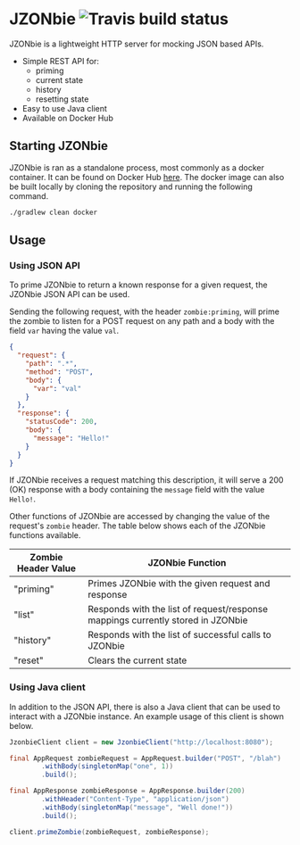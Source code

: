 # JZONbie   ![Travis build status](https://travis-ci.org/jonnymatts/JZONbie.svg?branch=master "JZONbie build status")

JZONbie is a lightweight HTTP server for mocking JSON based APIs.
* Simple REST API for: 
  * priming
  * current state
  * history
  * resetting state
* Easy to use Java client
* Available on Docker Hub


## Starting JZONbie
JZONbie is ran as a standalone process, most commonly as a docker container. It can be found on Docker Hub [here](https://hub.docker.com/r/jonnymatts/jzonbie/ "JZONbie on Docker Hub"). The docker image can also be built locally by cloning the repository and running the following command.

```bash
./gradlew clean docker
```

## Usage

### Using JSON API 
To prime JZONbie to return a known response for a given request, the JZONbie JSON API can be used. 

Sending the following request, with the header `zombie:priming`, will prime the zombie to listen for a POST request on any path and a body with the field `var` having the value `val`.
```json
{
  "request": {
    "path": ".*",
    "method": "POST",
    "body": {
      "var": "val"
    }
  },
  "response": {
    "statusCode": 200,
    "body": {
      "message": "Hello!"
    }
  }
}
```
If JZONbie receives a request matching this description, it will serve a 200 (OK) response with a body containing the `message` field with the value `Hello!`.



Other functions of JZONbie are accessed by changing the value of the request's `zombie` header. The table below shows each of the JZONbie functions available.

| Zombie Header Value  | JZONbie Function |
| ------------- | ------------- |
| "priming"  | Primes JZONbie with the given request and response  |
| "list"  | Responds with the list of request/response mappings currently stored in JZONbie  |
| "history"  | Responds with the list of successful calls to JZONbie  |
| "reset"  | Clears the current state  |


### Using Java client
In addition to the JSON API, there is also a Java client that can be used to interact with a JZONbie instance. An example usage of this client is shown below.

```java
JzonbieClient client = new JzonbieClient("http://localhost:8080");

final AppRequest zombieRequest = AppRequest.builder("POST", "/blah")
        .withBody(singletonMap("one", 1))
        .build();

final AppResponse zombieResponse = AppResponse.builder(200)
        .withHeader("Content-Type", "application/json")
        .withBody(singletonMap("message", "Well done!"))
        .build();

client.primeZombie(zombieRequest, zombieResponse);
```
